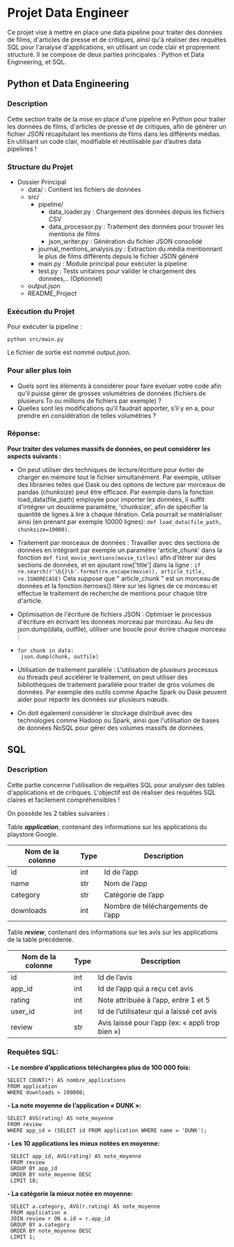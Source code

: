 # Projet Data Engineer
Ce projet vise à mettre en place une data pipeline pour traiter des données de films, d'articles de presse et de critiques, ainsi qu'à réaliser des requêtes SQL pour l'analyse d'applications, en utilisant un code clair et proprement structuré. Il se compose de deux parties principales : Python et Data Engineering, et SQL.

## Python et Data Engineering 
### Description
Cette section traite de la mise en place d'une pipeline en Python pour traiter les données de films, d'articles de presse et de critiques, afin de générer un fichier JSON récapitulant les mentions de films dans les différents médias. En utilisant un code clair, modifiable et réutilisable par d’autres data pipelines !

### Structure du Projet

- Dossier Principal
   - data/ : Contient les fichiers de données
   - src/
      - pipeline/
          - data_loader.py : Chargement des données depuis les fichiers CSV   
          - data_processor.py : Traitement des données pour trouver les mentions de films
          - json_writer.py : Génération du fichier JSON consolidé
      - journal_mentions_analysis.py : Extraction du média mentionnant le plus de films différents depuis le fichier JSON généré
      - main.py : Module principal pour exécuter la pipeline
      - test.py : Tests unitaires pour valider le chargement des données,.. (Optionnel)
   - output.json
   - README_Project

### Exécution du Projet

Pour exécuter la pipeline :

```
python src/main.py

```
Le fichier de sortie est nommé output.json.

### Pour aller plus loin

- Quels sont les éléments à considérer pour faire évoluer votre code afin qu’il puisse gérer de grosses volumétries de données (fichiers de plusieurs To ou millions de fichiers par exemple) ?
- Quelles sont les modifications qu’il faudrait apporter, s’il y en a, pour prendre en considération de telles volumétries ?
  
### Réponse:

**Pour traiter des volumes massifs de données, on peut considérer les aspects suivants :**

- On peut utiliser des techniques de lecture/écriture pour éviter de charger en mémoire tout le fichier simultanément. Par exemple, utiliser des librairies telles que Dask ou des options de lecture par morceaux de pandas (chunksize) peut être efficace. Par exemple dans la fonction load_data(file_path) employée pour importer les données, il suffit d'intégrer un deuxième paramètre, 'chunksize', afin de spécifier la quantité de lignes à lire à chaque itération. Cela pourrait se matérialiser ainsi (en prenant par exemple 10000 lignes):   ``` def load_data(file_path, chunksize=10000) ```.
  
- Traitement par morceaux de données : Travailler avec des sections de données en intégrant par exemple un paramètre 'article_chunk' dans la fonction  ``` def find_movie_mentions(movie_titles) ``` afin d'itérer sur des sections de données, et en ajoutant row['title'] dans la ligne :  ``` if re.search(r'\b{}\b'.format(re.escape(movie)), article_title, re.IGNORECASE) ``` Cela suppose que " article_chunk " est un morceau de données et la fonction iterrows() itère sur les lignes de ce morceau et effectue le traitement de recherche de mentions pour chaque titre d'article.
  
- Optimisation de l'écriture de fichiers JSON : Optimiser le processus d'écriture en écrivant les données morceau par morceau. Au lieu de json.dump(data, outfile), utiliser une boucle pour écrire chaque morceau :
- 
   ```
  for chunk in data:
    json.dump(chunk, outfile)
    ```
- Utilisation de traitement parallèle :  L'utilisation de plusieurs processus ou threads peut accélérer le traitement, on peut utiliser des bibliothèques de traitement parallèle pour traiter de gros volumes de données. Par exemple des outils comme Apache Spark ou Dask peuvent aider pour répartir les données sur plusieurs nœuds.
  
- On doit également considérer le stockage distribué avec des technologies comme Hadoop ou Spark, ainsi que l'utilisation de bases de données NoSQL pour gérer des volumes massifs de données.
 



## SQL
### Description
Cette partie concerne l'utilisation de requêtes SQL pour analyser des tables d'applications et de critiques. L'objectif est de réaliser des requêtes SQL claires et facilement compréhensibles !

On possède les 2 tables suivantes :

Table ***application***, contenant des informations sur les applications du playstore Google.

Nom de la colonne | Type | Description
--- | --- | ---
id | int | Id de l’app
name | str | Nom de l’app
category | str | Catégorie de l’app
downloads | int | Nombre de téléchargements de l’app

Table ***review***, contenant des informations sur les avis sur les applications de la table précédente.

Nom de la colonne | Type | Description
--- | --- | ---
id | int | Id de l’avis
app_id | int | Id de l’app qui a reçu cet avis
rating | int | Note attribuée à l’app, entre 1 et 5
user_id | int | Id de l’utilisateur qui a laissé cet avis
review | str | Avis laissé pour l’app (ex: « appli trop bien »)

### Requêtes SQL:

**- Le nombre d’applications téléchargées plus de 100 000 fois:**
   ```
   SELECT COUNT(*) AS nombre_applications
   FROM application
   WHERE downloads > 100000;
   ```
**- La note moyenne de l’application « DUNK »:**

  ```
  SELECT AVG(rating) AS note_moyenne
  FROM review
  WHERE app_id = (SELECT id FROM application WHERE name = 'DUNK');
  ```
**- Les 10 applications les mieux notées en moyenne:**

 ```
  SELECT app_id, AVG(rating) AS note_moyenne
  FROM review
  GROUP BY app_id
  ORDER BY note_moyenne DESC
  LIMIT 10;
 ```
**- La catégorie la mieux notée en moyenne:**
 ```
  SELECT a.category, AVG(r.rating) AS note_moyenne
  FROM application a
  JOIN review r ON a.id = r.app_id
  GROUP BY a.category
  ORDER BY note_moyenne DESC
  LIMIT 1;
 ```
